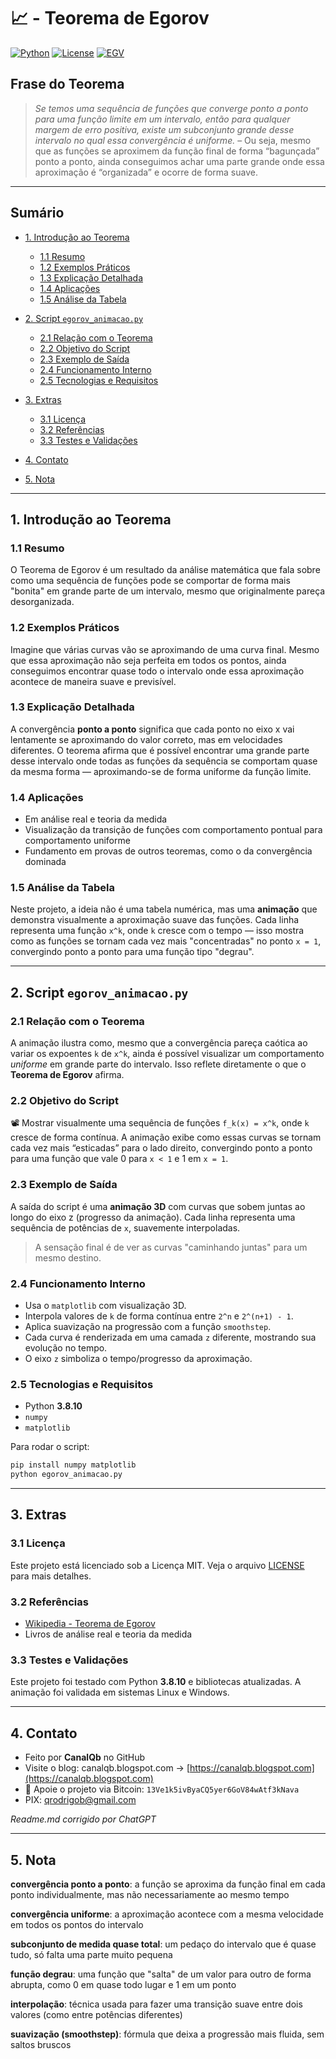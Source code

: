 # 📈 - Teorema de Egorov

[![Python](https://img.shields.io/badge/Python-3.8.10-blue.svg)](https://www.python.org/)
[![License](https://img.shields.io/badge/license-MIT-green)](LICENSE)
[![EGV](https://img.shields.io/badge/Teorema-Egorov-ff69b4.svg)](https://en.wikipedia.org/wiki/Egorov%27s_theorem)

## Frase do Teorema

> *Se temos uma sequência de funções que converge ponto a ponto para uma função limite em um intervalo, então para qualquer margem de erro positiva, existe um subconjunto grande desse intervalo no qual essa convergência é uniforme.* – Ou seja, mesmo que as funções se aproximem da função final de forma “bagunçada” ponto a ponto, ainda conseguimos achar uma parte grande onde essa aproximação é “organizada” e ocorre de forma suave.

---

## Sumário

* [1. Introdução ao Teorema](#1-introdução-ao-teorema)

  * [1.1 Resumo](#11-resumo)
  * [1.2 Exemplos Práticos](#12-exemplos-práticos)
  * [1.3 Explicação Detalhada](#13-explicação-detalhada)
  * [1.4 Aplicações](#14-aplicações)
  * [1.5 Análise da Tabela](#15-análise-da-tabela)
* [2. Script `egorov_animacao.py`](#2-script-egorov_animacaopy)

  * [2.1 Relação com o Teorema](#21-relação-com-o-teorema)
  * [2.2 Objetivo do Script](#22-objetivo-do-script)
  * [2.3 Exemplo de Saída](#23-exemplo-de-saída)
  * [2.4 Funcionamento Interno](#24-funcionamento-interno)
  * [2.5 Tecnologias e Requisitos](#25-tecnologias-e-requisitos)
* [3. Extras](#3-extras)

  * [3.1 Licença](#31-licença)
  * [3.2 Referências](#32-referências)
  * [3.3 Testes e Validações](#33-testes-e-validações)
* [4. Contato](#4-contato)
* [5. Nota](#5-nota)

---

## 1. Introdução ao Teorema

### 1.1 Resumo

O Teorema de Egorov é um resultado da análise matemática que fala sobre como uma sequência de funções pode se comportar de forma mais "bonita" em grande parte de um intervalo, mesmo que originalmente pareça desorganizada.

### 1.2 Exemplos Práticos

Imagine que várias curvas vão se aproximando de uma curva final. Mesmo que essa aproximação não seja perfeita em todos os pontos, ainda conseguimos encontrar quase todo o intervalo onde essa aproximação acontece de maneira suave e previsível.

### 1.3 Explicação Detalhada

A convergência **ponto a ponto** significa que cada ponto no eixo x vai lentamente se aproximando do valor correto, mas em velocidades diferentes. O teorema afirma que é possível encontrar uma grande parte desse intervalo onde todas as funções da sequência se comportam quase da mesma forma — aproximando-se de forma uniforme da função limite.

### 1.4 Aplicações

* Em análise real e teoria da medida
* Visualização da transição de funções com comportamento pontual para comportamento uniforme
* Fundamento em provas de outros teoremas, como o da convergência dominada

### 1.5 Análise da Tabela

Neste projeto, a ideia não é uma tabela numérica, mas uma **animação** que demonstra visualmente a aproximação suave das funções. Cada linha representa uma função `x^k`, onde `k` cresce com o tempo — isso mostra como as funções se tornam cada vez mais "concentradas" no ponto `x = 1`, convergindo ponto a ponto para uma função tipo "degrau".

---

## 2. Script `egorov_animacao.py`

### 2.1 Relação com o Teorema

A animação ilustra como, mesmo que a convergência pareça caótica ao variar os expoentes `k` de `x^k`, ainda é possível visualizar um comportamento *uniforme* em grande parte do intervalo. Isso reflete diretamente o que o **Teorema de Egorov** afirma.

### 2.2 Objetivo do Script

📽️ Mostrar visualmente uma sequência de funções `f_k(x) = x^k`, onde `k` cresce de forma contínua. A animação exibe como essas curvas se tornam cada vez mais “esticadas” para o lado direito, convergindo ponto a ponto para uma função que vale 0 para `x < 1` e 1 em `x = 1`.

### 2.3 Exemplo de Saída

A saída do script é uma **animação 3D** com curvas que sobem juntas ao longo do eixo z (progresso da animação). Cada linha representa uma sequência de potências de `x`, suavemente interpoladas.

> A sensação final é de ver as curvas "caminhando juntas" para um mesmo destino.

### 2.4 Funcionamento Interno

* Usa o `matplotlib` com visualização 3D.
* Interpola valores de `k` de forma contínua entre `2^n` e `2^(n+1) - 1`.
* Aplica suavização na progressão com a função `smoothstep`.
* Cada curva é renderizada em uma camada `z` diferente, mostrando sua evolução no tempo.
* O eixo `z` simboliza o tempo/progresso da aproximação.

### 2.5 Tecnologias e Requisitos

* Python **3.8.10**
* `numpy`
* `matplotlib`

Para rodar o script:

```bash
pip install numpy matplotlib
python egorov_animacao.py
```

---

## 3. Extras

### 3.1 Licença

Este projeto está licenciado sob a Licença MIT. Veja o arquivo [LICENSE](LICENSE) para mais detalhes.

### 3.2 Referências

* [Wikipedia - Teorema de Egorov](https://en.wikipedia.org/wiki/Egorov%27s_theorem)
* Livros de análise real e teoria da medida

### 3.3 Testes e Validações

Este projeto foi testado com Python **3.8.10** e bibliotecas atualizadas. A animação foi validada em sistemas Linux e Windows.

---

## 4. Contato

* Feito por **CanalQb** no GitHub
* Visite o blog: canalqb.blogspot.com → [https://canalqb.blogspot.com](https://canalqb.blogspot.com)
* 💸 Apoie o projeto via Bitcoin: `13Ve1k5ivByaCQ5yer6GoV84wAtf3kNava`
* PIX: [qrodrigob@gmail.com](mailto:qrodrigob@gmail.com)

*Readme.md corrigido por ChatGPT*

---

## 5. Nota

**convergência ponto a ponto**: a função se aproxima da função final em cada ponto individualmente, mas não necessariamente ao mesmo tempo

**convergência uniforme**: a aproximação acontece com a mesma velocidade em todos os pontos do intervalo

**subconjunto de medida quase total**: um pedaço do intervalo que é quase tudo, só falta uma parte muito pequena

**função degrau**: uma função que "salta" de um valor para outro de forma abrupta, como 0 em quase todo lugar e 1 em um ponto

**interpolação**: técnica usada para fazer uma transição suave entre dois valores (como entre potências diferentes)

**suavização (smoothstep)**: fórmula que deixa a progressão mais fluida, sem saltos bruscos
